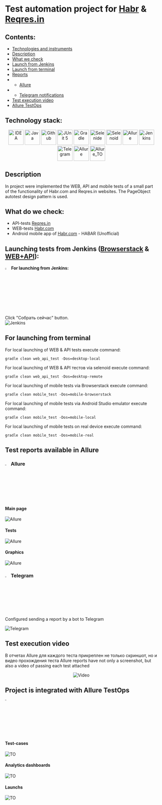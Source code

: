 # Test automation project for <a target="_blank" href="https://habr.com/">Habr</a> & <a target="_blank" href="https://reqres.in/">Reqres.in</a>

## Contents:
- [Technologies and instruments](#gear)
- [Description](#description)
- [What we check](#check_mark)
- [Launch from Jenkins](#jenkins)
- [Launch from terminal](#terminal)
- [Reports](#reports)
- - [Allure](#allure)
- - [Telegram notifications](#telegram)
- [Test execution video](#test_video)
- [Allure TestOps](#testops)

## <b id="gear">Technology stack:</b>

<p align="center">
<img src="src/test/resources/img/logo/Idea.svg" width="50" height="50"  alt="IDEA"/>
<img src="src/test/resources/img/logo/Java.svg" width="50" height="50"  alt="Java"/>
<img src="src/test/resources/img/logo/GitHub.svg" width="50" height="50"  alt="Github"/>
<img src="src/test/resources/img/logo/Junit5.svg" width="50" height="50"  alt="JUnit 5"/>
<img src="src/test/resources/img/logo/Gradle.svg" width="50" height="50"  alt="Gradle"/>
<img src="src/test/resources/img/logo/Selenide.svg" width="50" height="50"  alt="Selenide"/>
<img src="src/test/resources/img/logo/Selenoid.svg" width="50" height="50"  alt="Selenoid"/>
<img src="src/test/resources/img/logo/Allure.svg" width="50" height="50"  alt="Allure"/>
<img src="src/test/resources/img/logo/Jenkins.svg" width="50" height="50"  alt="Jenkins"/>
<img src="src/test/resources/img/logo/Telegram.svg" width="50" height="50"  alt="Telegram"/>
<img src="src/test/resources/img/logo/Allure.svg" width="50" height="50"  alt="Allure"/>
<img src="src/test/resources/img/logo/Allure_TO.svg" width="50" height="50"  alt="Allure_TO"/>
</p>

## <b id="description">Description</b>
In project were implemented the WEB, API and mobile tests of a small part of the functionality of Habr.com and Reqres.in websites. The PageObject autotest design pattern is used.

## <b id="check_mark">What do we check:</b>
- API-tests <a href=reqres.in>Reqres.in</a>
- WEB-tests <a href=habr.com>Habr.com</a>
- Android mobile app of <a href=habr.com>Habr.com</a> - HABAR (Unofficial)

## Launching tests from Jenkins (<a href=https://jenkins.autotests.cloud/job/aleksei-perchukov-Diploma-Browserstack/>Browserstack</a>  & <a href=https://jenkins.autotests.cloud/job/aleksei-perchukov-Diploma-Desktop/>WEB+API</a>): 

<p><img width="4%" title="Jenkins" src="src/test/resources/img/logo/Jenkins.svg"><b id="jenkins">For launching from Jenkins:</b>
<br>Click "Собрать сейчас" button.
<br>
<img src="src/test/resources/img/screen/Jenkins-run.jpg" alt="Jenkins"/>

## <b id="terminal">For launching from terminal</b>

For local launching of WEB & API tests execute command:
```
gradle clean web_api_test -Dos=desktop-local
```

For local launching of  WEB & API тестов via selenoid execute command:
```
gradle clean web_api_test -Dos=desktop-remote
```

For local launching of mobile tests via Browserstack execute command:
```
gradle clean mobile_test -Dos=mobile-browserstack
```

For local launching of mobile tests via Android Studio emulator execute command:
```
gradle clean mobile_test -Dos=mobile-local
```

For local launching of mobile tests on real device execute command:
```
gradle clean mobile_test -Dos=mobile-real
```

## <b id="reports">Test reports available in Allure</b>

### <b id="allure"><img width="3%" title="Allure" src="src/test/resources/img/logo/Allure.svg"> Allure</b>

#### Main page

<img src="src/test/resources/img/screen/AllureMain.jpg" alt="Allure"/>

#### Tests

<img src="src/test/resources/img/screen/AllureGraph.jpg" alt="Allure"/>

#### Graphics

<img src="src/test/resources/img/screen/AllureTests.jpg" alt="Allure"/>

### <img width="3%" title="Telegram" src="src/test/resources/img/logo/Telegram.svg" id="telegram"> Telegram

Configured sending a report by a bot to Telegram

<img src="src/test/resources/img/screen/Bot.jpg" alt="Telegram"/>

## <b id="test_video">Test execution video</b>

В отчетах Allure для каждого теста прикреплен не только скриншот, но и видео прохождения теста
Allure reports have not only a screenshot, but also a video of passing each test attached

<p align="center">
  <img title="Video" src="src/test/resources/img/gif/test.gif">
</p>

## <b id="testops">Project is integrated with Allure TestOps</b>
<img width="3%" title="Allure" src="src/test/resources/img/logo/Allure_TO.svg"> 

#### Test-cases

<img src="src/test/resources/img/screen/TOTest.jpg" alt="TO"/>

#### Analytics dashboards

<img src="src/test/resources/img/screen/TODash.jpg" alt="TO"/>

#### Launchs

<img src="src/test/resources/img/screen/TOLaunch.jpg" alt="TO"/>

